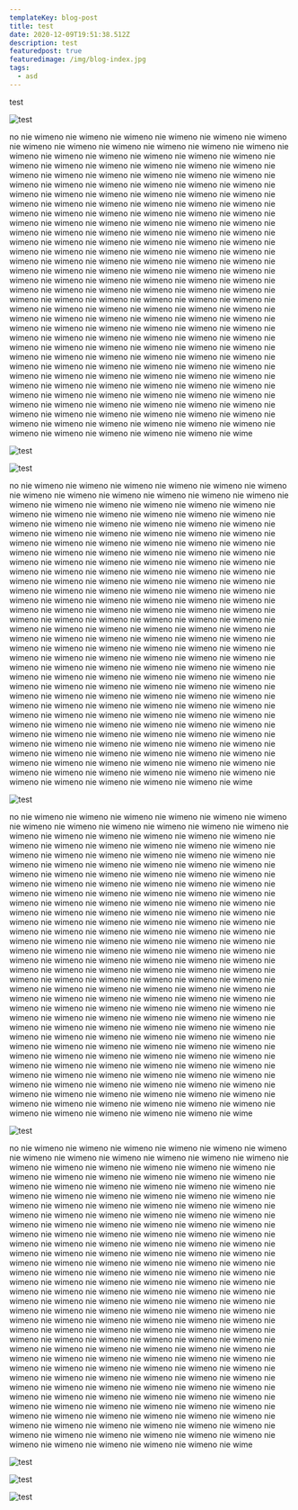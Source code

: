 ```yaml
---
templateKey: blog-post
title: test
date: 2020-12-09T19:51:38.512Z
description: test
featuredpost: true
featuredimage: /img/blog-index.jpg
tags:
  - asd
---
```

test



![test](/img/img_3781.jpg "test")

no nie wimeno nie wimeno nie wimeno nie wimeno nie wimeno nie wimeno nie wimeno nie wimeno nie wimeno nie wimeno nie wimeno nie wimeno nie wimeno nie wimeno nie wimeno nie wimeno nie wimeno nie wimeno nie wimeno nie wimeno nie wimeno nie wimeno nie wimeno nie wimeno nie wimeno nie wimeno nie wimeno nie wimeno nie wimeno nie wimeno nie wimeno nie wimeno nie wimeno nie wimeno nie wimeno nie wimeno nie wimeno nie wimeno nie wimeno nie wimeno nie wimeno nie wimeno nie wimeno nie wimeno nie wimeno nie wimeno nie wimeno nie wimeno nie wimeno nie wimeno nie wimeno nie wimeno nie wimeno nie wimeno nie wimeno nie wimeno nie wimeno nie wimeno nie wimeno nie wimeno nie wimeno nie wimeno nie wimeno nie wimeno nie wimeno nie wimeno nie wimeno nie wimeno nie wimeno nie wimeno nie wimeno nie wimeno nie wimeno nie wimeno nie wimeno nie wimeno nie wimeno nie wimeno nie wimeno nie wimeno nie wimeno nie wimeno nie wimeno nie wimeno nie wimeno nie wimeno nie wimeno nie wimeno nie wimeno nie wimeno nie wimeno nie wimeno nie wimeno nie wimeno nie wimeno nie wimeno nie wimeno nie wimeno nie wimeno nie wimeno nie wimeno nie wimeno nie wimeno nie wimeno nie wimeno nie wimeno nie wimeno nie wimeno nie wimeno nie wimeno nie wimeno nie wimeno nie wimeno nie wimeno nie wimeno nie wimeno nie wimeno nie wimeno nie wimeno nie wimeno nie wimeno nie wimeno nie wimeno nie wimeno nie wimeno nie wimeno nie wimeno nie wimeno nie wimeno nie wimeno nie wimeno nie wimeno nie wimeno nie wimeno nie wimeno nie wimeno nie wimeno nie wimeno nie wimeno nie wimeno nie wimeno nie wimeno nie wimeno nie wimeno nie wimeno nie wimeno nie wimeno nie wimeno nie wimeno nie wimeno nie wimeno nie wimeno nie wimeno nie wimeno nie wimeno nie wimeno nie wimeno nie wimeno nie wimeno nie wimeno nie wimeno nie wimeno nie wimeno nie wimeno nie wimeno nie wimeno nie wimeno nie wimeno nie wimeno nie wimeno nie wimeno nie wimeno nie wimeno nie wimeno nie wimeno nie wimeno nie wimeno nie wimeno nie wimeno nie wimeno nie wimeno nie wimeno nie wimeno nie wimeno nie wimeno nie wimeno nie wimeno nie wimeno nie wimeno nie wimeno nie wimeno nie wime

![test](/img/img_3781.jpg "test")

![test](/img/img_3781.jpg "test")

no nie wimeno nie wimeno nie wimeno nie wimeno nie wimeno nie wimeno nie wimeno nie wimeno nie wimeno nie wimeno nie wimeno nie wimeno nie wimeno nie wimeno nie wimeno nie wimeno nie wimeno nie wimeno nie wimeno nie wimeno nie wimeno nie wimeno nie wimeno nie wimeno nie wimeno nie wimeno nie wimeno nie wimeno nie wimeno nie wimeno nie wimeno nie wimeno nie wimeno nie wimeno nie wimeno nie wimeno nie wimeno nie wimeno nie wimeno nie wimeno nie wimeno nie wimeno nie wimeno nie wimeno nie wimeno nie wimeno nie wimeno nie wimeno nie wimeno nie wimeno nie wimeno nie wimeno nie wimeno nie wimeno nie wimeno nie wimeno nie wimeno nie wimeno nie wimeno nie wimeno nie wimeno nie wimeno nie wimeno nie wimeno nie wimeno nie wimeno nie wimeno nie wimeno nie wimeno nie wimeno nie wimeno nie wimeno nie wimeno nie wimeno nie wimeno nie wimeno nie wimeno nie wimeno nie wimeno nie wimeno nie wimeno nie wimeno nie wimeno nie wimeno nie wimeno nie wimeno nie wimeno nie wimeno nie wimeno nie wimeno nie wimeno nie wimeno nie wimeno nie wimeno nie wimeno nie wimeno nie wimeno nie wimeno nie wimeno nie wimeno nie wimeno nie wimeno nie wimeno nie wimeno nie wimeno nie wimeno nie wimeno nie wimeno nie wimeno nie wimeno nie wimeno nie wimeno nie wimeno nie wimeno nie wimeno nie wimeno nie wimeno nie wimeno nie wimeno nie wimeno nie wimeno nie wimeno nie wimeno nie wimeno nie wimeno nie wimeno nie wimeno nie wimeno nie wimeno nie wimeno nie wimeno nie wimeno nie wimeno nie wimeno nie wimeno nie wimeno nie wimeno nie wimeno nie wimeno nie wimeno nie wimeno nie wimeno nie wimeno nie wimeno nie wimeno nie wimeno nie wimeno nie wimeno nie wimeno nie wimeno nie wimeno nie wimeno nie wimeno nie wimeno nie wimeno nie wimeno nie wimeno nie wimeno nie wimeno nie wimeno nie wimeno nie wimeno nie wimeno nie wimeno nie wimeno nie wimeno nie wimeno nie wimeno nie wimeno nie wimeno nie wimeno nie wimeno nie wimeno nie wimeno nie wimeno nie wimeno nie wimeno nie wimeno nie wimeno nie wimeno nie wimeno nie wimeno nie wimeno nie wimeno nie wimeno nie wimeno nie wimeno nie wimeno nie wimeno nie wimeno nie wimeno nie wime

![test](/img/img_3781.jpg "test")

no nie wimeno nie wimeno nie wimeno nie wimeno nie wimeno nie wimeno nie wimeno nie wimeno nie wimeno nie wimeno nie wimeno nie wimeno nie wimeno nie wimeno nie wimeno nie wimeno nie wimeno nie wimeno nie wimeno nie wimeno nie wimeno nie wimeno nie wimeno nie wimeno nie wimeno nie wimeno nie wimeno nie wimeno nie wimeno nie wimeno nie wimeno nie wimeno nie wimeno nie wimeno nie wimeno nie wimeno nie wimeno nie wimeno nie wimeno nie wimeno nie wimeno nie wimeno nie wimeno nie wimeno nie wimeno nie wimeno nie wimeno nie wimeno nie wimeno nie wimeno nie wimeno nie wimeno nie wimeno nie wimeno nie wimeno nie wimeno nie wimeno nie wimeno nie wimeno nie wimeno nie wimeno nie wimeno nie wimeno nie wimeno nie wimeno nie wimeno nie wimeno nie wimeno nie wimeno nie wimeno nie wimeno nie wimeno nie wimeno nie wimeno nie wimeno nie wimeno nie wimeno nie wimeno nie wimeno nie wimeno nie wimeno nie wimeno nie wimeno nie wimeno nie wimeno nie wimeno nie wimeno nie wimeno nie wimeno nie wimeno nie wimeno nie wimeno nie wimeno nie wimeno nie wimeno nie wimeno nie wimeno nie wimeno nie wimeno nie wimeno nie wimeno nie wimeno nie wimeno nie wimeno nie wimeno nie wimeno nie wimeno nie wimeno nie wimeno nie wimeno nie wimeno nie wimeno nie wimeno nie wimeno nie wimeno nie wimeno nie wimeno nie wimeno nie wimeno nie wimeno nie wimeno nie wimeno nie wimeno nie wimeno nie wimeno nie wimeno nie wimeno nie wimeno nie wimeno nie wimeno nie wimeno nie wimeno nie wimeno nie wimeno nie wimeno nie wimeno nie wimeno nie wimeno nie wimeno nie wimeno nie wimeno nie wimeno nie wimeno nie wimeno nie wimeno nie wimeno nie wimeno nie wimeno nie wimeno nie wimeno nie wimeno nie wimeno nie wimeno nie wimeno nie wimeno nie wimeno nie wimeno nie wimeno nie wimeno nie wimeno nie wimeno nie wimeno nie wimeno nie wimeno nie wimeno nie wimeno nie wimeno nie wimeno nie wimeno nie wimeno nie wimeno nie wimeno nie wimeno nie wimeno nie wimeno nie wimeno nie wimeno nie wimeno nie wimeno nie wimeno nie wimeno nie wimeno nie wimeno nie wimeno nie wimeno nie wimeno nie wimeno nie wimeno nie wimeno nie wimeno nie wimeno nie wime

![test](/img/img_3781.jpg "test")

no nie wimeno nie wimeno nie wimeno nie wimeno nie wimeno nie wimeno nie wimeno nie wimeno nie wimeno nie wimeno nie wimeno nie wimeno nie wimeno nie wimeno nie wimeno nie wimeno nie wimeno nie wimeno nie wimeno nie wimeno nie wimeno nie wimeno nie wimeno nie wimeno nie wimeno nie wimeno nie wimeno nie wimeno nie wimeno nie wimeno nie wimeno nie wimeno nie wimeno nie wimeno nie wimeno nie wimeno nie wimeno nie wimeno nie wimeno nie wimeno nie wimeno nie wimeno nie wimeno nie wimeno nie wimeno nie wimeno nie wimeno nie wimeno nie wimeno nie wimeno nie wimeno nie wimeno nie wimeno nie wimeno nie wimeno nie wimeno nie wimeno nie wimeno nie wimeno nie wimeno nie wimeno nie wimeno nie wimeno nie wimeno nie wimeno nie wimeno nie wimeno nie wimeno nie wimeno nie wimeno nie wimeno nie wimeno nie wimeno nie wimeno nie wimeno nie wimeno nie wimeno nie wimeno nie wimeno nie wimeno nie wimeno nie wimeno nie wimeno nie wimeno nie wimeno nie wimeno nie wimeno nie wimeno nie wimeno nie wimeno nie wimeno nie wimeno nie wimeno nie wimeno nie wimeno nie wimeno nie wimeno nie wimeno nie wimeno nie wimeno nie wimeno nie wimeno nie wimeno nie wimeno nie wimeno nie wimeno nie wimeno nie wimeno nie wimeno nie wimeno nie wimeno nie wimeno nie wimeno nie wimeno nie wimeno nie wimeno nie wimeno nie wimeno nie wimeno nie wimeno nie wimeno nie wimeno nie wimeno nie wimeno nie wimeno nie wimeno nie wimeno nie wimeno nie wimeno nie wimeno nie wimeno nie wimeno nie wimeno nie wimeno nie wimeno nie wimeno nie wimeno nie wimeno nie wimeno nie wimeno nie wimeno nie wimeno nie wimeno nie wimeno nie wimeno nie wimeno nie wimeno nie wimeno nie wimeno nie wimeno nie wimeno nie wimeno nie wimeno nie wimeno nie wimeno nie wimeno nie wimeno nie wimeno nie wimeno nie wimeno nie wimeno nie wimeno nie wimeno nie wimeno nie wimeno nie wimeno nie wimeno nie wimeno nie wimeno nie wimeno nie wimeno nie wimeno nie wimeno nie wimeno nie wimeno nie wimeno nie wimeno nie wimeno nie wimeno nie wimeno nie wimeno nie wimeno nie wimeno nie wimeno nie wimeno nie wimeno nie wimeno nie wimeno nie wimeno nie wimeno nie wimeno nie wime

![test](/img/img_3781.jpg "test")

![test](/img/img_3781.jpg "test")

![test](/img/img_3781.jpg "test")